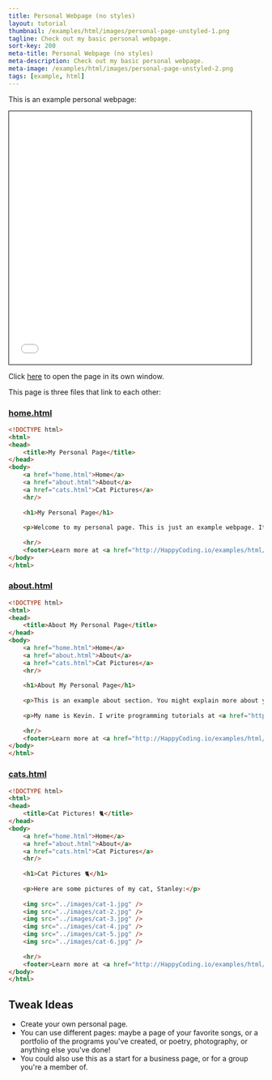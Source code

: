 ```yaml
---
title: Personal Webpage (no styles)
layout: tutorial
thumbnail: /examples/html/images/personal-page-unstyled-1.png
tagline: Check out my basic personal webpage.
sort-key: 200
meta-title: Personal Webpage (no styles)
meta-description: Check out my basic personal webpage.
meta-image: /examples/html/images/personal-page-unstyled-2.png
tags: [example, html]
---
```


This is an example personal webpage:

<iframe src="/examples/html/files/personal-page-unstyled/home.html" width="95%" height="500px" style="border: thin solid black;"></iframe>

Click [here](/examples/html/files/personal-page-unstyled/home.html) to open the page in its own window.

This page is three files that link to each other:

### [home.html](/examples/html/files/personal-page-unstyled/home.html)

```html
<!DOCTYPE html>
<html>
<head>
	<title>My Personal Page</title>
</head>
<body>
	<a href="home.html">Home</a>
	<a href="about.html">About</a>
	<a href="cats.html">Cat Pictures</a>
	<hr/>
	
	<h1>My Personal Page</h1>
	
	<p>Welcome to my personal page. This is just an example webpage. It doesn't use any CSS styles, so it's pretty ugly.</p>
	
	<hr/>
	<footer>Learn more at <a href="http://HappyCoding.io/examples/html/personal-page-unstyled">HappyCoding.io</a>!</footer>
</body>
</html>
```

### [about.html](/examples/html/files/personal-page-unstyled/about.html)

```html
<!DOCTYPE html>
<html>
<head>
	<title>About My Personal Page</title>
</head>
<body>
	<a href="home.html">Home</a>
	<a href="about.html">About</a>
	<a href="cats.html">Cat Pictures</a>
	<hr/>
	
	<h1>About My Personal Page</h1>
	
	<p>This is an example about section. You might explain more about yourself, or the webpage, or give links to other resources.</p>
	
	<p>My name is Kevin. I write programming tutorials at <a href="http://HappyCoding.io">HappyCoding.io</a>, and I have a cat named Stanley. My favorite color is black, but if that doesn't count then I'll choose green. I also like comic books and playing bikes.</p>
		
	<hr/>
	<footer>Learn more at <a href="http://HappyCoding.io/examples/html/personal-page-unstyled">HappyCoding.io</a>!</footer>
</body>
</html>
```

### [cats.html](/examples/html/files/personal-page-unstyled/cats.html)

```html
<!DOCTYPE html>
<html>
<head>
	<title>Cat Pictures! 🐈</title>
</head>
<body>
	<a href="home.html">Home</a>
	<a href="about.html">About</a>
	<a href="cats.html">Cat Pictures</a>
	<hr/>
	
	<h1>Cat Pictures 🐈</h1>
	
	<p>Here are some pictures of my cat, Stanley:</p>
	
	<img src="../images/cat-1.jpg" />
	<img src="../images/cat-2.jpg" />
	<img src="../images/cat-3.jpg" />
	<img src="../images/cat-4.jpg" />
	<img src="../images/cat-5.jpg" />
	<img src="../images/cat-6.jpg" />
		
	<hr/>
	<footer>Learn more at <a href="http://HappyCoding.io/examples/html/personal-page-unstyled">HappyCoding.io</a>!</footer>
</body>
</html>
```



## Tweak Ideas

- Create your own personal page.
- You can use different pages: maybe a page of your favorite songs, or a portfolio of the programs you've created, or poetry, photography, or anything else you've done!
- You could also use this as a start for a business page, or for a group you're a member of.